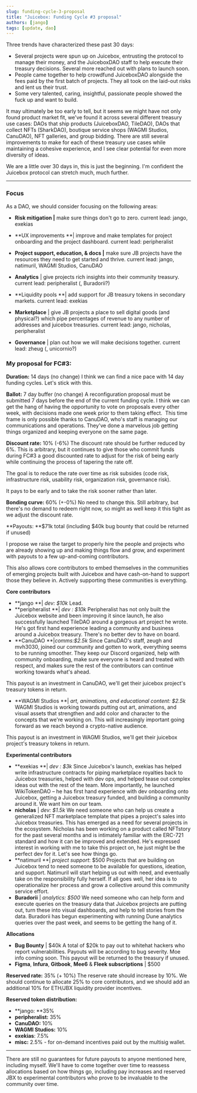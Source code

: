 ```yaml
---
slug: funding-cycle-3-proposal
title: "Juicebox: Funding Cycle #3 proposal"
authors: [jango]
tags: [update, dao]
---
```


Three trends have characterized these past 30 days:

- Several projects were spun up on Juicebox, entrusting the protocol to manage their money, and the JuiceboxDAO staff to help execute their treasury decisions. Several more reached out with plans to launch soon.
- People came together to help crowdfund JuiceboxDAO alongside the fees paid by the first batch of projects. They all took on the laid-out risks and lent us their trust.
- Some very talented, caring, insightful, passionate people showed the fuck up and want to build.

It may ultimately be too early to tell, but it seems we might have not only found product market fit, we've found it across several different treasury use cases: DAOs that ship products (JuiceboxDAO, TileDAO), DAOs that collect NFTs (SharkDAO), boutique service shops (WAGMI Studios, CanuDAO), NFT galleries, and group bidding. There are still several improvements to make for each of these treasury use cases while maintaining a cohesive experience, and I see clear potential for even more diversity of ideas.

We are a little over 30 days in, this is just the beginning. I'm confident the Juicebox protocol can stretch much, much further.

---

### Focus

As a DAO, we should consider focusing on the following areas:

- **Risk mitigation |** make sure things don't go to zero.
current lead: jango, exekias

- **UX improvements **| improve and make templates for project onboarding and the project dashboard.
current lead: peripheralist

- **Project support, education, & docs |** make sure JB projects have the resources they need to get started and thrive.
current lead: jango, natimuril, WAGMI Studios, CanuDAO

- **Analytics** | give projects rich insights into their community treasury.
current lead: peripheralist (, Buradorii?)

- **Liquidity pools **| add support for JB treasury tokens in secondary markets.
current lead: exekias

- **Marketplace** | give JB projects a place to sell digital goods (and physical?) which pipe percentages of revenue to any number of addresses and juicebox treasuries.
current lead: jango, nicholas, peripheralist

- **Governance** | plan out how we will make decisions together.
current lead: zheug (, unicornio?)

### My proposal for FC#3:

**Duration:** 14 days (no change)
I think we can find a nice pace with 14 day funding cycles. Let's stick with this.

**Ballot:** 7 day buffer (no change)
A reconfiguration proposal must be submitted 7 days before the end of the current funding cycle. I think we can get the hang of having the opportunity to vote on proposals every other week, with decisions made one week prior to them taking effect.  This time frame is only possible thanks to CanuDAO, who's staff is managing our communications and operations. They've done a marvelous job getting things organized and keeping everyone on the same page.

**Discount rate:** 10% (-6%)
The discount rate should be further reduced by 6%. This is arbitrary, but it continues to give those who commit funds during FC#3 a good discounted rate to adjust for the risk of being early while continuing the process of tapering the rate off.

The goal is to reduce the rate over time as risk subsides (code risk, infrastructure risk, usability risk, organization risk, governance risk).

It pays to be early and to take the risk sooner rather than later.

**Bonding curve:** 60% (+-0%)
No need to change this. Still arbitrary, but there's no demand to redeem right now, so might as well keep it this tight as we adjust the discount rate.

**Payouts: **$71k total (including $40k bug bounty that could be returned if unused)

I propose we raise the target to properly hire the people and projects who are already showing up and making things flow and grow, and experiment with payouts to a few up-and-coming contributors.

This also allows core contributors to embed themselves in the communities of emerging projects built with Juicebox and have cash-on-hand to support those they believe in. Actively supporting these communities is everything.

**Core contributors**

- **jango **| *dev: $10k*
Lead.
- **peripheralist **| *dev : $10k*
Peripheralist has not only built the Juicebox website and been improving it since launch, he also successfully launched TileDAO around a gorgeous art project he wrote. He's got first hand experience leading a community and business around a Juicebox treasury. There's no better dev to have on board.
- **CanuDAO **|*comms:$2.5k*
Since CanuDAO's staff, zeugh and mvh3030, joined our community and gotten to work, everything seems to be running smoother. They keep our Discord organized, help with community onboarding, make sure everyone is heard and treated with respect, and makes sure the rest of the contributors can continue working towards what's ahead.

This payout is an investment in CanuDAO, we'll get their juicebox project's treasury tokens in return.
- **WAGMI Studios **| *art, animations, and educational content: $2.5k*
WAGMI Studios is working towards putting out art, animations, and visual assets that strengthen and add color and character to the concepts that we're working on. This will increasingly important going forward as we reach beyond a crypto-native audience.

This payout is an investment in WAGMI Studios, we'll get their juicebox project's treasury tokens in return.

**Experimental contributors**

- **exekias **| *dev : $3k*
Since Juicebox's launch, exekias has helped write infrastructure contracts for piping marketplace royalties back to Juicebox treasuries, helped with dev ops, and helped tease out complex ideas out with the rest of the team. More importantly, he launched WikiTokenDAO – he has first hand experience with dev onboarding onto Juicebox, getting a Juicebox treasury funded, and building a community around it. We want him on our team.
- **nicholas** | *dev: $1.5k*
We need someone who can help us create a generalized NFT marketplace template that pipes a project's sales into Juicebox treasuries. This has emerged as a need for several projects in the ecosystem. Nicholas has been working on a product called NFTstory for the past several months and is intimately familiar with the ERC-721 standard and how it can be improved and extended. He's expressed interest in working with me to take this project on, he just might be the perfect dev for it. Let's see how things go.
- **natimuril **| *project support*: $500
Projects that are building on Juicebox tend to need someone to be available for questions, ideation, and support. Natimuril will start helping us out with need, and eventually take on the responsibility fully herself. If all goes well, her idea is to operationalize her process and grow a collective around this community service effort.
- **Buradorii** | *analytics: $500*
We need someone who can help form and execute queries on the treasury data that Juicebox projects are putting out, turn these into visual dashboards, and help to tell stories from the data. Buradorii has begun experimenting with running Dune analytics queries over the past week, and seems to be getting the hang of it.

**Allocations**

- **Bug Bounty** | $40k
A total of $20k to pay out to whitehat hackers who report vulnerabilities. Payouts will be according to bug severity. Moe info coming soon.
This payout will be returned to the treasury if unused.
- **Figma**, **Infura**, **Gitbook**, **Mee6** & **Fleek subscriptions** | $500

**Reserved rate:** 35% (+ 10%)
The reserve rate should increase by 10%. We should continue to allocate 25% to core contributors, and we should add an additional 10% for ETH/JBX liquidity provider incentives.

**Reserved token distribution:**

- **jango: **35%
- **peripheralist:** 35%
- **CanuDAO:** 10%
- **WAGMI Studios:** 10%
- **exekias**: 7.5%
- **misc:** 2.5% - for on-demand incentives paid out by the multisig wallet.

---

There are still no guarantees for future payouts to anyone mentioned here, including myself. We'll have to come together over time to reassess allocations based on how things go, including pay increases and reserved JBX to experimental contributors who prove to be invaluable to the community over time.
